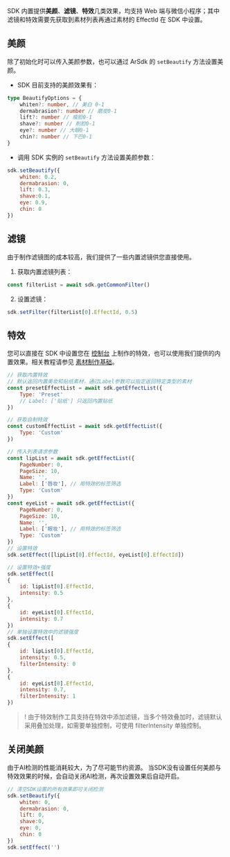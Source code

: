 SDK 内置提供**美颜**、**滤镜**、**特效**几类效果，均支持 Web 端与微信小程序；其中滤镜和特效需要先获取到素材列表再通过素材的 EffectId 在 SDK 中设置。

## 美颜
除了初始化时可以传入美颜参数，也可以通过 ArSdk 的 `setBeautify` 方法设置美颜。
- SDK 目前支持的美颜效果有：
```typescript
type BeautifyOptions = {
	whiten?: number, // 美白 0-1
	dermabrasion?: number // 磨皮0-1
	lift?: number // 瘦脸0-1
	shave?: number // 削脸0-1
	eye?: number // 大眼0-1
	chin?: number // 下巴0-1
}
```
- 调用 SDK 实例的 `setBeautify` 方法设置美颜参数：
```javascript
sdk.setBeautify({
	whiten: 0.2,
	dermabrasion: 0,
	lift: 0.3,
	shave:0.1,
	eye: 0.9,
	chin: 0
})
```

## 滤镜
由于制作滤镜图的成本较高，我们提供了一些内置滤镜供您直接使用。
1. 获取内置滤镜列表：
```javascript
const filterList = await sdk.getCommonFilter()
```
2. 设置滤镜：
```javascript
sdk.setFilter(filterList[0].EffectId, 0.5)
```


## 特效
您可以直接在 SDK 中设置您在 [控制台](https://console.cloud.tencent.com/vcube/creator) 上制作的特效，也可以使用我们提供的内置效果。相关教程请参见 [素材制作基础](https://cloud.tencent.com/document/product/616/71379)。


```javascript
// 获取内置特效
// 默认返回内置美妆和贴纸素材，通过Label参数可以指定返回特定类型的素材
const presetEffectList = await sdk.getEffectList({
	Type: 'Preset'
	// Label: ['贴纸'] 只返回内置贴纸
})

// 获取自制特效
const customEffectList = await sdk.getEffectList({
	Type: 'Custom'
})

// 传入列表请求参数
const lipList = await sdk.getEffectList({
	PageNumber: 0,
	PageSize: 10,
	Name: '',
	Label: ['唇妆'], // 用特效的标签筛选
	Type: 'Custom'
})
const eyeList = await sdk.getEffectList({
	PageNumber: 0,
	PageSize: 10,
	Name: '',
	Label: ['眼妆'], // 用特效的标签筛选
	Type: 'Custom'
})
// 设置特效
sdk.setEffect([lipList[0].EffectId, eyeList[0].EffectId])

// 设置特效+强度
sdk.setEffect([
{
	id: lipList[0].EffectId,
	intensity: 0.5
}, 
{
	id: eyeList[0].EffectId,
	intensity: 0.7
})
// 单独设置特效中的滤镜强度
sdk.setEffect([
{
	id: lipList[0].EffectId,
	intensity: 0.5,
	filterIntensity: 0
}, 
{
	id: eyeList[0].EffectId,
	intensity: 0.7,
	filterIntensity: 1
})
```


>! 由于特效制作工具支持在特效中添加滤镜，当多个特效叠加时，滤镜默认采用叠加处理，如需要单独控制，可使用 filterIntensity 单独控制。

## 关闭美颜
由于AI检测的性能消耗较大，为了尽可能节约资源。
当SDK没有设置任何美颜与特效效果的时候，会自动关闭AI检测，再次设置效果后自动开启。
```javascript
// 清空SDK设置的所有效果即可关闭检测
sdk.setBeautify({
	whiten: 0,
	dermabrasion: 0,
	lift: 0,
	shave:0,
	eye: 0,
	chin: 0
})
sdk.setEffect('')
```
